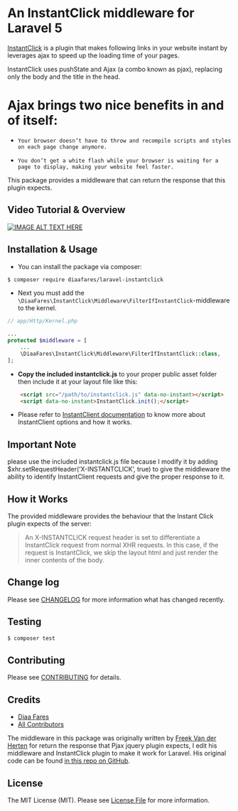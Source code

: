 # An InstantClick middleware for Laravel 5

[InstantClick](https://github.com/dieulot/instantclick) is a plugin that makes following links in your website instant by leverages ajax to speed up the loading time of your pages. 

InstantClick uses pushState and Ajax (a combo known as pjax), replacing only the body and the title in the head.

# Ajax brings two nice benefits in and of itself:
-     Your browser doesn’t have to throw and recompile scripts and styles on each page change anymore.
-     You don’t get a white flash while your browser is waiting for a page to display, making your website feel faster. 

This package provides a middleware that can return the response that this plugin expects.

## Video Tutorial & Overview
[![IMAGE ALT TEXT HERE](http://img.youtube.com/vi/IGv8dzD5rQA/0.jpg)](http://www.youtube.com/watch?v=IGv8dzD5rQA)

## Installation & Usage

- You can install the package via composer:
``` bash
$ composer require diaafares/laravel-instantclick
```

- Next you must add the `\DiaaFares\InstantClick\Middleware\FilterIfInstantClick`-middleware to the kernel.
```php
// app/Http/Kernel.php

...
protected $middleware = [
    ...
    \DiaaFares\InstantClick\Middleware\FilterIfInstantClick::class,
];
```
- **Copy the included instantclick.js** to your proper public asset folder then include it at your layout file like this:
```html
	<script src="/path/to/instantclick.js" data-no-instant></script>
    <script data-no-instant>InstantClick.init();</script>
```

- Please refer to [InstantClient documentation](http://instantclick.io/documentation) to know more about InstantClient options and how it works.


## Important Note
please use the included instantclick.js file because I modify it by adding $xhr.setRequestHeader(‘X-INSTANTCLICK’, true) to give the middleware the ability to identify InstantClient requests and give the proper response to it.


## How it Works

The provided middleware provides the behaviour that the Instant Click plugin expects of the server:

> An X-INSTANTCLICK request header is set to differentiate a InstantClick request from normal XHR requests. 
> In this case, if the request is InstantClick, we skip the layout html and just render the inner
> contents of the body.

## Change log

Please see [CHANGELOG](CHANGELOG.md) for more information what has changed recently.

## Testing

``` bash
$ composer test
```

## Contributing

Please see [CONTRIBUTING](CONTRIBUTING.md) for details.

## Credits

- [Diaa Fares](https://github.com/DiaaFares)
- [All Contributors](../../contributors)

The middleware in this package was originally written by [Freek Van der Herten](https://github.com/freekmurze) for return the response that Pjax jquery plugin expects, I edit his middleware and InstantClick plugin to make it work for Laravel. 
His original code can be found [in this repo on GitHub](https://github.com/spatie/laravel-pjax).


## License

The MIT License (MIT). Please see [License File](LICENSE.md) for more information.
